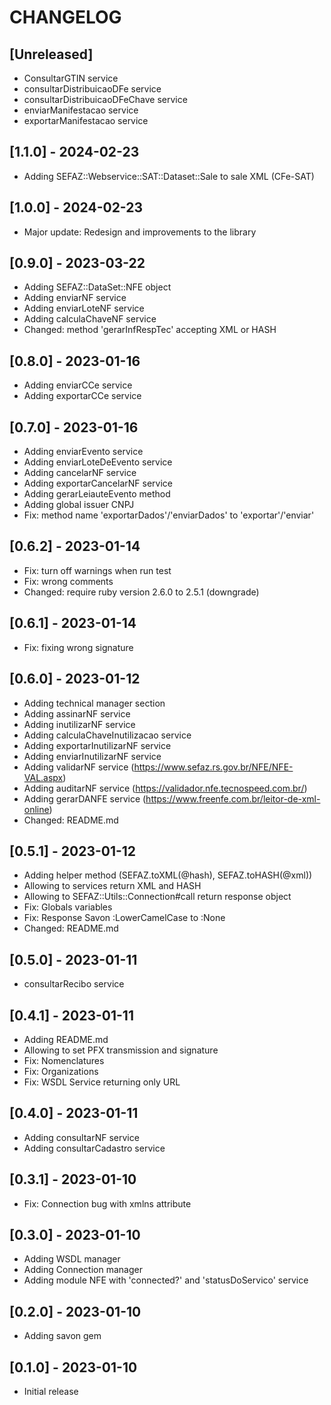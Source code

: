 # CHANGELOG

## [Unreleased]

- ConsultarGTIN service
- consultarDistribuicaoDFe service
- consultarDistribuicaoDFeChave service
- enviarManifestacao service
- exportarManifestacao service

## [1.1.0] - 2024-02-23

- Adding SEFAZ::Webservice::SAT::Dataset::Sale to sale XML (CFe-SAT)

## [1.0.0] - 2024-02-23

- Major update: Redesign and improvements to the library

## [0.9.0] - 2023-03-22

- Adding SEFAZ::DataSet::NFE object
- Adding enviarNF service
- Adding enviarLoteNF service
- Adding calculaChaveNF service
- Changed: method 'gerarInfRespTec' accepting XML or HASH

## [0.8.0] - 2023-01-16

- Adding enviarCCe service
- Adding exportarCCe service

## [0.7.0] - 2023-01-16

- Adding enviarEvento service
- Adding enviarLoteDeEvento service
- Adding cancelarNF service
- Adding exportarCancelarNF service
- Adding gerarLeiauteEvento method
- Adding global issuer CNPJ
- Fix: method name 'exportarDados'/'enviarDados' to 'exportar'/'enviar'

## [0.6.2] - 2023-01-14

- Fix: turn off warnings when run test
- Fix: wrong comments
- Changed: require ruby version 2.6.0 to 2.5.1 (downgrade)

## [0.6.1] - 2023-01-14

- Fix: fixing wrong signature

## [0.6.0] - 2023-01-12

- Adding technical manager section
- Adding assinarNF service
- Adding inutilizarNF service
- Adding calculaChaveInutilizacao service
- Adding exportarInutilizarNF service
- Adding enviarInutilizarNF service
- Adding validarNF service (<https://www.sefaz.rs.gov.br/NFE/NFE-VAL.aspx>)
- Adding auditarNF service (<https://validador.nfe.tecnospeed.com.br/>)
- Adding gerarDANFE service (<https://www.freenfe.com.br/leitor-de-xml-online>)
- Changed: README.md

## [0.5.1] - 2023-01-12

- Adding helper method (SEFAZ.toXML(@hash), SEFAZ.toHASH(@xml))
- Allowing to services return XML and HASH
- Allowing to SEFAZ::Utils::Connection#call return response object
- Fix: Globals variables
- Fix: Response Savon :LowerCamelCase to :None
- Changed: README.md

## [0.5.0] - 2023-01-11

- consultarRecibo service

## [0.4.1] - 2023-01-11

- Adding README.md
- Allowing to set PFX transmission and signature
- Fix: Nomenclatures
- Fix: Organizations
- Fix: WSDL Service returning only URL

## [0.4.0] - 2023-01-11

- Adding consultarNF service
- Adding consultarCadastro service

## [0.3.1] - 2023-01-10

- Fix: Connection bug with xmlns attribute

## [0.3.0] - 2023-01-10

- Adding WSDL manager
- Adding Connection manager
- Adding module NFE with 'connected?' and 'statusDoServico' service

## [0.2.0] - 2023-01-10

- Adding savon gem

## [0.1.0] - 2023-01-10

- Initial release
